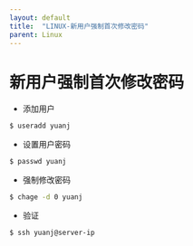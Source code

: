 ```yaml
---
layout: default
title:  "LINUX-新用户强制首次修改密码"
parent: Linux
---
```


# 新用户强制首次修改密码

- 添加用户
```bash
$ useradd yuanj
```
- 设置用户密码
```bash
$ passwd yuanj
```
- 强制修改密码
```bash
$ chage -d 0 yuanj
```

- 验证
```bash
$ ssh yuanj@server-ip
```

